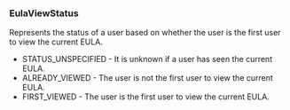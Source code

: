 ### EulaViewStatus
Represents the status of a user based on whether the user is the first user to view the current EULA.

- STATUS_UNSPECIFIED - It is unknown if a user has seen the current EULA.
- ALREADY_VIEWED - The user is not the first user to view the current EULA.
- FIRST_VIEWED - The user is the first user to view the current EULA.
